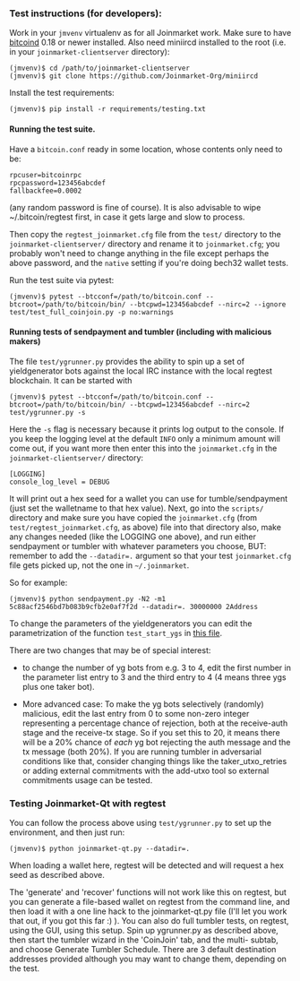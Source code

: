 ### Test instructions (for developers):

Work in your `jmvenv` virtualenv as for all Joinmarket work. Make sure to have [bitcoind](https://bitcoin.org/en/full-node) 0.18 or newer installed. Also need miniircd installed to the root (i.e. in your `joinmarket-clientserver` directory):

    (jmvenv)$ cd /path/to/joinmarket-clientserver
    (jmvenv)$ git clone https://github.com/Joinmarket-Org/miniircd

Install the test requirements:

    (jmvenv)$ pip install -r requirements/testing.txt

#### Running the test suite.

Have a `bitcoin.conf` ready in some location, whose contents only need to be:

```
rpcuser=bitcoinrpc
rpcpassword=123456abcdef
fallbackfee=0.0002
```

(any random password is fine of course). It is also advisable to wipe ~/.bitcoin/regtest first, in case it gets large and slow to process.

Then copy the `regtest_joinmarket.cfg` file from the `test/` directory to the `joinmarket-clientserver/` directory and rename it to `joinmarket.cfg`; you probably won't need to change anything in the file except perhaps the above password, and the `native` setting if you're doing bech32 wallet tests.

Run the test suite via pytest:

    (jmvenv)$ pytest --btcconf=/path/to/bitcoin.conf --btcroot=/path/to/bitcoin/bin/ --btcpwd=123456abcdef --nirc=2 --ignore test/test_full_coinjoin.py -p no:warnings

#### Running tests of sendpayment and tumbler (including with malicious makers)

The file `test/ygrunner.py` provides the ability to spin up a set of yieldgenerator
bots against the local IRC instance with the local regtest blockchain. It can be
started with

    (jmvenv)$ pytest --btcconf=/path/to/bitcoin.conf --btcroot=/path/to/bitcoin/bin/ --btcpwd=123456abcdef --nirc=2 test/ygrunner.py -s

Here the `-s` flag is necessary because it prints log output to the console. If you
keep the logging level at the default `INFO` only a minimum amount will come out, if
you want more then enter this into the `joinmarket.cfg` in the `joinmarket-clientserver/` directory:

    [LOGGING]
    console_log_level = DEBUG

It will print out a hex seed for a wallet you can use for tumble/sendpayment (just set the walletname to that hex value).
Next, go into the `scripts/` directory and make sure you have copied the `joinmarket.cfg` (from `test/regtest_joinmarket.cfg`, as above)
file into that directory also, make any changes needed (like the LOGGING one above),
and run either sendpayment or tumbler with whatever parameters you choose, BUT: remember to add the `--datadir=.` argument so that your test `joinmarket.cfg` file gets picked up, not the one in `~/.joinmarket`.

So for example:

```
(jmvenv)$ python sendpayment.py -N2 -m1 5c88acf2546bd7b083b9cfb2e0af7f2d --datadir=. 30000000 2Address
```

To change the parameters of the yieldgenerators you can edit the parametrization of
the function `test_start_ygs` in [this file](https://github.com/Joinmarket-Org/joinmarket-clientserver/blob/master/test/ygrunner.py).

There are two changes that may be of special interest:
* to change the number of yg
bots from e.g. 3 to 4, edit the first number in the parameter list entry to 3 and the
third entry to 4 (4 means three ygs plus one taker bot). 

* More advanced case: To make the yg bots selectively (randomly) malicious, edit the last entry from 0 to some non-zero
integer representing a percentage chance of rejection, both at the receive-auth
stage and the receive-tx stage. So if you set this to 20, it means there will be
a 20% chance of *each* yg bot rejecting the auth message and the tx message (both
20%). If you are running tumbler in adversarial conditions like that, consider
changing things like the taker_utxo_retries or adding external commitments with
the add-utxo tool so external commitments usage can be tested.

### Testing Joinmarket-Qt with regtest

You can follow the process above using `test/ygrunner.py` to set up the environment, and then just run:

```
(jmvenv)$ python joinmarket-qt.py --datadir=.
```

When loading a wallet here, regtest will be detected and will request a hex seed as described above.

The 'generate' and 'recover' functions will not work like this on regtest, but you can generate a file-based wallet on regtest from the command line,
and then load it with a one line hack to the joinmarket-qt.py file (I'll let you work that out, if you got this far :) ).
You can also do full tumbler tests, on regtest, using the GUI, using this setup. Spin up ygrunner.py as described above, then start the tumbler wizard
in the 'CoinJoin' tab, and the multi- subtab, and choose Generate Tumbler Schedule. There are 3 default destination addresses provided although
you may want to change them, depending on the test.
